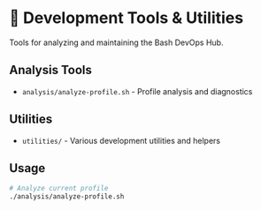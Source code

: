 # 🔧 Development Tools & Utilities

Tools for analyzing and maintaining the Bash DevOps Hub.

## Analysis Tools
- `analysis/analyze-profile.sh` - Profile analysis and diagnostics

## Utilities
- `utilities/` - Various development utilities and helpers

## Usage
```bash
# Analyze current profile
./analysis/analyze-profile.sh
```
